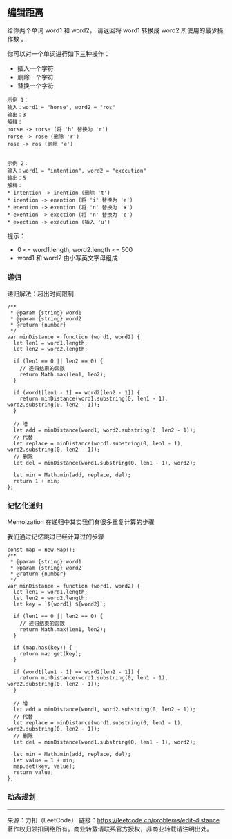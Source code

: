 ## [编辑距离](https://leetcode.cn/problems/edit-distance/)

给你两个单词 word1 和 word2， 请返回将 word1 转换成 word2 所使用的最少操作数  。

你可以对一个单词进行如下三种操作：

* 插入一个字符
* 删除一个字符
* 替换一个字符

```
示例 1：
输入：word1 = "horse", word2 = "ros"
输出：3
解释：
horse -> rorse (将 'h' 替换为 'r')
rorse -> rose (删除 'r')
rose -> ros (删除 'e')


示例 2：
输入：word1 = "intention", word2 = "execution"
输出：5
解释：
* intention -> inention (删除 't')
* inention -> enention (将 'i' 替换为 'e')
* enention -> exention (将 'n' 替换为 'x')
* exention -> exection (将 'n' 替换为 'c')
* exection -> execution (插入 'u')
```




提示：

* 0 <= word1.length, word2.length <= 500
* word1 和 word2 由小写英文字母组成





### 递归

递归解法：超出时间限制

```tsx
/**
 * @param {string} word1
 * @param {string} word2
 * @return {number}
 */
var minDistance = function (word1, word2) {
  let len1 = word1.length;
  let len2 = word2.length;

  if (len1 == 0 || len2 == 0) {
    // 递归结束的函数
    return Math.max(len1, len2);
  }

  if (word1[len1 - 1] == word2[len2 - 1]) {
    return minDistance(word1.substring(0, len1 - 1), word2.substring(0, len2 - 1));
  }

  // 增
  let add = minDistance(word1, word2.substring(0, len2 - 1));
  // 代替
  let replace = minDistance(word1.substring(0, len1 - 1), word2.substring(0, len2 - 1));
  // 删除
  let del = minDistance(word1.substring(0, len1 - 1), word2);

  let min = Math.min(add, replace, del);
  return 1 + min;
};
```





### 记忆化递归

Memoization 在递归中其实我们有很多重复计算的步骤 

我们通过记忆跳过已经计算过的步骤

```tsx
const map = new Map();
/**
 * @param {string} word1
 * @param {string} word2
 * @return {number}
 */
var minDistance = function (word1, word2) {
  let len1 = word1.length;
  let len2 = word2.length;
  let key = `${word1} ${word2}`;

  if (len1 == 0 || len2 == 0) {
    // 递归结束的函数
    return Math.max(len1, len2);
  }

  if (map.has(key)) {
    return map.get(key);
  }

  if (word1[len1 - 1] == word2[len2 - 1]) {
    return minDistance(word1.substring(0, len1 - 1), word2.substring(0, len2 - 1));
  }

  // 增
  let add = minDistance(word1, word2.substring(0, len2 - 1));
  // 代替
  let replace = minDistance(word1.substring(0, len1 - 1), word2.substring(0, len2 - 1));
  // 删除
  let del = minDistance(word1.substring(0, len1 - 1), word2);

  let min = Math.min(add, replace, del);
  let value = 1 + min;
  map.set(key, value);
  return value;
};
```





### 动态规划









---

来源：力扣（LeetCode）
链接：https://leetcode.cn/problems/edit-distance
著作权归领扣网络所有。商业转载请联系官方授权，非商业转载请注明出处。
